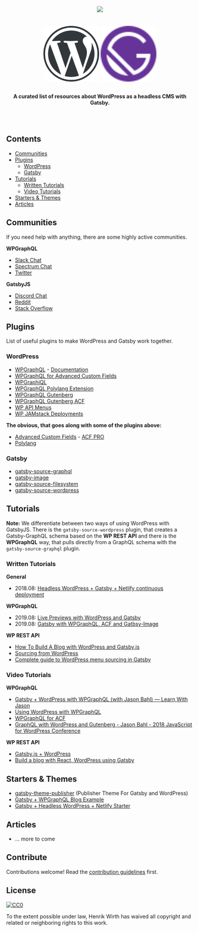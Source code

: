 <div align="center">
  <br /><br />
  <a href="https://awesome.re"><img src="https://awesome.re/badge-flat.svg" /></a>
  <br /><br /><br />
  <a href="https://wordpress.org/"><img width="150" height="150" align="center" src="media/wordpress-logo.svg" alt="GatsbyJS"></a>
      <a href="https://gatsbyjs.com/"><img width="150" height="150" align="center" src="media/gatsby-logo.svg" alt="WordPress"></a>
  <br /><br />
  <p>
    <b>
      A curated list of resources about WordPress as a headless CMS with Gatsby.
    </b>
  </p>
  <br /><br />
</div>


## Contents
<!-- TOC -->
- [Communities](#communities)
- [Plugins](#plugins)
	- [WordPress](#wordpress)
	- [Gatsby](#gatsby)
- [Tutorials](#tutorials)
	- [Written Tutorials](#written-tutorials)
	- [Video Tutorials](#video-tutorials)
- [Starters & Themes](#starters--themes)
- [Articles](#articles)
<!-- /TOC -->

## Communities
If you need help with anything, there are some highly active communities.

**WPGraphQL**
- [Slack Chat](https://wpgql-slack.herokuapp.com/)
- [Spectrum Chat](https://spectrum.chat/wpgraphql)
- [Twitter](https://twitter.com/wpgraphql)

**GatsbyJS**
- [Discord Chat](https://gatsby.dev/discord)
- [Reddit](https://www.reddit.com/r/gatsbyjs/)
- [Stack Overflow](https://stackoverflow.com/questions/tagged/gatsby)

## Plugins

List of useful plugins to make WordPress and Gatsby work together.

### WordPress

- [WPGraphQL](https://github.com/wp-graphql/wp-graphql) - [Documentation](https://docs.wpgraphql.com/)
- [WPGraphQL for Advanced Custom Fields](https://github.com/wp-graphql/wp-graphql-acf)
- [WPGraphiQL](https://github.com/wp-graphql/wp-graphiql)
- [WPGraphQL Polylang Extension](https://github.com/valu-digital/wp-graphql-polylang)
- [WPGraphQL Gutenberg](https://github.com/pristas-peter/wp-graphql-gutenberg)
- [WPGraphQL Gutenberg ACF](https://github.com/pristas-peter/wp-graphql-gutenberg-acf)
- [WP API Menus](https://wordpress.org/plugins/wp-api-menus/)
- [WP JAMstack Deployments](https://github.com/crgeary/wp-jamstack-deployments)


**The obvious, that goes along with some of the plugins above:**

- [Advanced Custom Fields](https://de.wordpress.org/plugins/advanced-custom-fields/) - [ACF PRO](https://www.advancedcustomfields.com/pro/)
- [Polylang](https://de.wordpress.org/plugins/polylang/)


### Gatsby

- [gatsby-source-graphql](https://www.gatsbyjs.org/packages/gatsby-source-graphql)
- [gatsby-image](https://www.gatsbyjs.org/packages/gatsby-image)
- [gatsby-source-filesystem](https://www.gatsbyjs.org/packages/gatsby-source-filesystem)
- [gatsby-source-wordpress](https://www.gatsbyjs.org/packages/gatsby-source-wordpress)

## Tutorials

**Note:** We differentiate between two ways of using WordPress with GatsbyJS. There is the `gatsby-source-wordpress` plugin, that creates a Gatsby-GraphQL schema based on the **WP REST API** and there is the **WPGraphQL** way, that pulls directly from a GraphQL schema with the `gatsby-source-graphql` plugin.

### Written Tutorials

**General**
- 2018.08: [Headless WordPress + Gatsby + Netlify continuous deployment](https://justinwhall.com/headless-wordpress-gatsby-netlify-continous-deployment/)


**WPGraphQL**
- 2019.08: [Live Previews with WordPress and Gatsby](https://justinwhall.com/live-previews-with-wordpress-gatsby/)
- 2019.08: [Gatsby with WPGraphQL, ACF and Gatbsy-Image](https://dev.to/nevernull/gatsby-with-wpgraphql-acf-and-gatbsy-image-72m)


**WP REST API**
- [How To Build A Blog with WordPress and Gatsby.js](https://dev.to/iam_timsmith/how-to-build-a-blog-with-wordpress-and-gatsby-js-part-1-4f9e)
- [Sourcing from WordPress](https://www.gatsbyjs.org/docs/sourcing-from-wordpress/)
- [Complete guide to WordPress menu sourcing in Gatsby](https://dev.to/boussama/complete-guide-to-wordpress-menu-sourcing-in-gatsby-h76)


### Video Tutorials

**WPGraphQL**
- [Gatsby + WordPress with WPGraphQL (with Jason Bahl) — Learn With Jason](https://www.youtube.com/watch?v=DH7I1xRrbxs)
- [Using WordPress with WPGraphQL](https://www.youtube.com/watch?v=aqEfEuVWqws)
- [WPGraphQL for ACF](https://www.youtube.com/watch?v=rIg4MHc8elg)
- [GraphQL with WordPress and Gutenberg - Jason Bahl - 2018 JavaScript for WordPress Conference
](https://www.youtube.com/watch?v=6CuM1PY9ESQ)


**WP REST API**
- [Gatsby.js + WordPress](https://www.youtube.com/watch?v=etii9yp1J6s)
- [Build a blog with React, WordPress using Gatsby](https://medium.com/@mjadav/build-a-blog-with-react-wordpress-using-gatsby-4cdfb6ce2004)


## Starters & Themes

- [gatsby-theme-publisher](https://github.com/scottopolis/gatsby-theme-publisher) (Publisher Theme For Gatsby and WordPress)
- [Gatsby + WPGraphQL Blog Example](https://github.com/wp-graphql/gatsby-wpgraphql-blog-example)
- [Gatsby + Headless WordPress + Netlify Starter](https://github.com/justinwhall/gatsby-wordpress-netlify-starter)


## Articles

- ... more to come


## Contribute

Contributions welcome! Read the [contribution guidelines](contributing.md) first.


## License

[![CC0](https://mirrors.creativecommons.org/presskit/buttons/88x31/svg/cc-zero.svg)](https://creativecommons.org/publicdomain/zero/1.0)

To the extent possible under law, Henrik Wirth has waived all copyright and
related or neighboring rights to this work.
